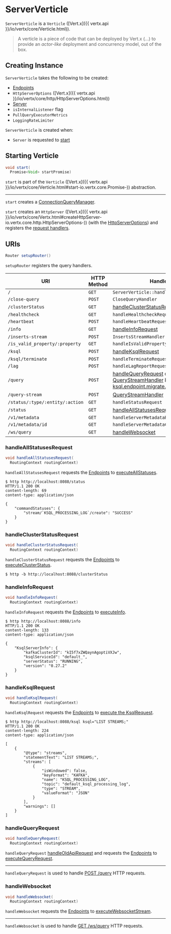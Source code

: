 # ServerVerticle

`ServerVerticle` is a `Verticle` ([Vert.x]({{ vertx.api }}/io/vertx/core/Verticle.html)).

> A verticle is a piece of code that can be deployed by Vert.x (...) to provide an _actor-like_ deployment and concurrency model, out of the box.

## Creating Instance

`ServerVerticle` takes the following to be created:

* <span id="endpoints"> [Endpoints](Endpoints.md)
* <span id="httpServerOptions"> `HttpServerOptions` ([Vert.x]({{ vertx.api }}/io/vertx/core/http/HttpServerOptions.html))
* <span id="server"> [Server](Server.md)
* <span id="isInternalListener"> `isInternalListener` flag
* <span id="pullQueryMetrics"> `PullQueryExecutorMetrics`
* <span id="loggingRateLimiter"> `LoggingRateLimiter`

`ServerVerticle` is created when:

* `Server` is requested to [start](Server.md#start)

## <span id="start"> Starting Verticle

```java
void start(
  Promise<Void> startPromise)
```

`start` is part of the `Verticle` ([Vert.x]({{ vertx.api }}/io/vertx/core/Verticle.html#start-io.vertx.core.Promise-)) abstraction.

---

`start` creates a [ConnectionQueryManager](#connectionQueryManager).

`start` creates an `HttpServer` ([Vert.x]({{ vertx.api }}/io/vertx/core/Vertx.html#createHttpServer-io.vertx.core.http.HttpServerOptions-)) (with the [HttpServerOptions](#httpServerOptions)) and registers the [request handlers](#setupRouter).

## <span id="setupRouter"><span id="uris"> URIs

```java
Router setupRouter()
```

`setupRouter` registers the query handlers.

URI      | HTTP Method | Handler
---------|-------------|--------
 `/` | `GET` | `ServerVerticle::handleInfoRedirect`
 `/close-query` | `POST` | `CloseQueryHandler`
 `/clusterStatus` | `GET` | [handleClusterStatusRequest](#handleClusterStatusRequest)
 `/healthcheck` | `GET` | `handleHealthcheckRequest`
 `/heartbeat` | `POST` | `handleHeartbeatRequest`
 `/info` | `GET` | [handleInfoRequest](#handleInfoRequest)
 `/inserts-stream` | `POST` | `InsertsStreamHandler`
 `/is_valid_property/:property` | `GET` | `handleIsValidPropertyRequest`
 `/ksql` | `POST` | [handleKsqlRequest](#handleKsqlRequest)
 `/ksql/terminate` | `POST` | `handleTerminateRequest`
 `/lag` | `POST` | `handleLagReportRequest`
 `/query` | `POST` | [handleQueryRequest](#handleQueryRequest) or [QueryStreamHandler](QueryStreamHandler.md) based on [ksql.endpoint.migrate.query](../KsqlConfig.md#KSQL_ENDPOINT_MIGRATE_QUERY_CONFIG)
 `/query-stream` | `POST` | [QueryStreamHandler](QueryStreamHandler.md)
 `/status/:type/:entity/:action` | `GET` | `handleStatusRequest`
 `/status` | `GET` | [handleAllStatusesRequest](#handleAllStatusesRequest)
 `/v1/metadata` | `GET` | `handleServerMetadataRequest`
 `/v1/metadata/id` | `GET` | `handleServerMetadataClusterIdRequest`
 `/ws/query` | `GET` | [handleWebsocket](#handleWebsocket)

### <span id="handleAllStatusesRequest"> handleAllStatusesRequest

```java
void handleAllStatusesRequest(
  RoutingContext routingContext)
```

`handleAllStatusesRequest` requests the [Endpoints](#endpoints) to [executeAllStatuses](Endpoints.md#executeAllStatuses).

```console
$ http http://localhost:8088/status
HTTP/1.1 200 OK
content-length: 69
content-type: application/json

{
    "commandStatuses": {
        "stream/`KSQL_PROCESSING_LOG`/create": "SUCCESS"
    }
}
```

### <span id="handleClusterStatusRequest"> handleClusterStatusRequest

```java
void handleClusterStatusRequest(
  RoutingContext routingContext)
```

`handleClusterStatusRequest` requests the [Endpoints](#endpoints) to [executeClusterStatus](Endpoints.md#executeClusterStatus).

```console
$ http -b http://localhost:8088/clusterStatus
```

### <span id="handleInfoRequest"> handleInfoRequest

```java
void handleInfoRequest(
  RoutingContext routingContext)
```

`handleInfoRequest` requests the [Endpoints](#endpoints) to [executeInfo](Endpoints.md#executeInfo).

```console
$ http http://localhost:8088/info
HTTP/1.1 200 OK
content-length: 133
content-type: application/json

{
    "KsqlServerInfo": {
        "kafkaClusterId": "kI5f7xZWQaynAgoptiVXJw",
        "ksqlServiceId": "default_",
        "serverStatus": "RUNNING",
        "version": "0.27.2"
    }
}
```

### <span id="handleKsqlRequest"> handleKsqlRequest

```java
void handleKsqlRequest(
  RoutingContext routingContext)
```

`handleKsqlRequest` requests the [Endpoints](#endpoints) to [execute the KsqlRequest](Endpoints.md#executeKsqlRequest).

```console
$ http http://localhost:8088/ksql ksql="LIST STREAMS;"
HTTP/1.1 200 OK
content-length: 224
content-type: application/json

[
    {
        "@type": "streams",
        "statementText": "LIST STREAMS;",
        "streams": [
            {
                "isWindowed": false,
                "keyFormat": "KAFKA",
                "name": "KSQL_PROCESSING_LOG",
                "topic": "default_ksql_processing_log",
                "type": "STREAM",
                "valueFormat": "JSON"
            }
        ],
        "warnings": []
    }
]
```

### <span id="handleQueryRequest"> handleQueryRequest

```java
void handleQueryRequest(
  RoutingContext routingContext)
```

`handleQueryRequest` [handleOldApiRequest](#handleOldApiRequest) and requests the [Endpoints](#endpoints) to [executeQueryRequest](Endpoints.md#executeQueryRequest).

---

`handleQueryRequest` is used to handle [POST /query](#setupRouter) HTTP requests.

### <span id="handleWebsocket"> handleWebsocket

```java
void handleWebsocket(
  RoutingContext routingContext)
```

`handleWebsocket` requests the [Endpoints](#endpoints) to [executeWebsocketStream](Endpoints.md#executeWebsocketStream).

---

`handleWebsocket` is used to handle [GET /ws/query](#setupRouter) HTTP requests.
